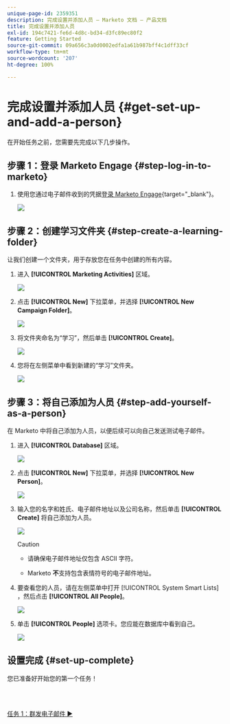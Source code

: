 ```yaml
---
unique-page-id: 2359351
description: 完成设置并添加人员 – Marketo 文档 – 产品文档
title: 完成设置并添加人员
exl-id: 194c7421-fe6d-4d8c-bd34-d3fc89ec80f2
feature: Getting Started
source-git-commit: 09a656c3a0d0002edfa1a61b987bff4c1dff33cf
workflow-type: tm+mt
source-wordcount: '207'
ht-degree: 100%

---
```


# 完成设置并添加人员 {#get-set-up-and-add-a-person}

在开始任务之前，您需要先完成以下几步操作。

## 步骤 1：登录 Marketo Engage {#step-log-in-to-marketo}

1. 使用您通过电子邮件收到的凭据[登录 Marketo Engage](https://app.marketo.com){target="_blank"}。

   ![](assets/get-set-up-and-add-a-person-1.png)

## 步骤 2：创建学习文件夹 {#step-create-a-learning-folder}

让我们创建一个文件夹，用于存放您在任务中创建的所有内容。

1. 进入 **[!UICONTROL Marketing Activities]** 区域。

   ![](assets/get-set-up-and-add-a-person-2.png)

1. 点击 **[!UICONTROL New]** 下拉菜单，并选择 **[!UICONTROL New Campaign Folder]**。

   ![](assets/get-set-up-and-add-a-person-3.png)

1. 将文件夹命名为“学习”，然后单击 **[!UICONTROL Create]**。

   ![](assets/get-set-up-and-add-a-person-4.png)

1. 您将在左侧菜单中看到新建的“学习”文件夹。

   ![](assets/get-set-up-and-add-a-person-5.png)

## 步骤 3：将自己添加为人员 {#step-add-yourself-as-a-person}

在 Marketo 中将自己添加为人员，以便后续可以向自己发送测试电子邮件。

1. 进入 **[!UICONTROL Database]** 区域。

   ![](assets/get-set-up-and-add-a-person-6.png)

1. 点击 **[!UICONTROL New]** 下拉菜单，并选择 **[!UICONTROL New Person]**。

   ![](assets/get-set-up-and-add-a-person-7.png)

1. 输入您的名字和姓氏、电子邮件地址以及公司名称，然后单击 **[!UICONTROL Create]** 将自己添加为人员。

   ![](assets/get-set-up-and-add-a-person-8.png)

   >[!CAUTION]
   >
   >* 请确保电子邮件地址仅包含 ASCII 字符。
   >
   >* Marketo **不**&#x200B;支持包含表情符号的电子邮件地址。

1. 要查看您的人员，请在左侧菜单中打开 [!UICONTROL System Smart Lists] ，然后点击 **[!UICONTROL All People]**。

   ![](assets/get-set-up-and-add-a-person-9.png)

1. 单击 **[!UICONTROL People]** 选项卡。您应能在数据库中看到自己。

   ![](assets/get-set-up-and-add-a-person-10.png)

## 设置完成 {#set-up-complete}

您已准备好开始您的第一个任务！

<br> 

[任务 1：群发电子邮件 ►](/help/marketo/getting-started/quick-wins/send-an-email.md)
